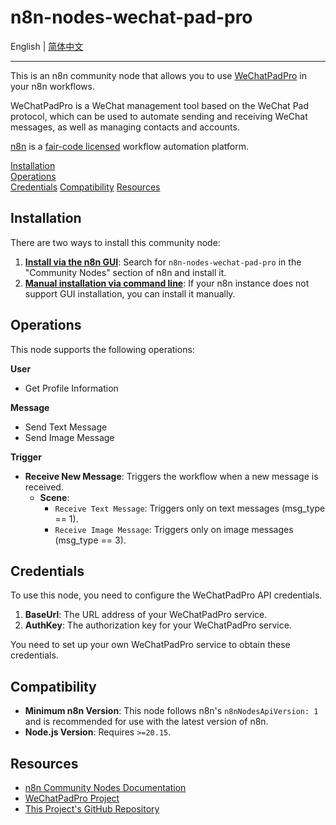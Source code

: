 # n8n-nodes-wechat-pad-pro

English | [简体中文](./README.md)

---

This is an n8n community node that allows you to use [WeChatPadPro](https://github.com/WeChatPadPro/WeChatPadPro) in your n8n workflows.

WeChatPadPro is a WeChat management tool based on the WeChat Pad protocol, which can be used to automate sending and receiving WeChat messages, as well as managing contacts and accounts.

[n8n](https://n8n.io/) is a [fair-code licensed](https://docs.n8n.io/reference/license/) workflow automation platform.

[Installation](#installation)  
[Operations](#operations)  
[Credentials](#credentials)
[Compatibility](#compatibility)
[Resources](#resources)

## Installation

There are two ways to install this community node:

1.  **[Install via the n8n GUI](https://docs.n8n.io/integrations/community-nodes/installation/gui-install/)**: Search for `n8n-nodes-wechat-pad-pro` in the "Community Nodes" section of n8n and install it.
2.  **[Manual installation via command line](https://docs.n8n.io/integrations/community-nodes/installation/manual-install/)**: If your n8n instance does not support GUI installation, you can install it manually.

## Operations

This node supports the following operations:

**User**
*   Get Profile Information

**Message**
*   Send Text Message
*   Send Image Message

**Trigger**
*   **Receive New Message**: Triggers the workflow when a new message is received.
    *   **Scene**:
        *   `Receive Text Message`: Triggers only on text messages (msg_type == 1).
        *   `Receive Image Message`: Triggers only on image messages (msg_type == 3).

## Credentials

To use this node, you need to configure the WeChatPadPro API credentials.

1.  **BaseUrl**: The URL address of your WeChatPadPro service.
2.  **AuthKey**: The authorization key for your WeChatPadPro service.

You need to set up your own WeChatPadPro service to obtain these credentials.

## Compatibility

*   **Minimum n8n Version**: This node follows n8n's `n8nNodesApiVersion: 1` and is recommended for use with the latest version of n8n.
*   **Node.js Version**: Requires `>=20.15`.

## Resources

*   [n8n Community Nodes Documentation](https://docs.n8n.io/integrations/#community-nodes)
*   [WeChatPadPro Project](https://github.com/WeChatPadPro/WeChatPadPro)
*   [This Project's GitHub Repository](https://github.com/LegendLeo/n8n-nodes-wechat-pad-pro)
